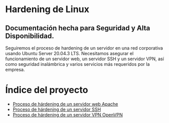 # Hardening de Linux

## Documentación hecha para Seguridad y Alta Disponibilidad.
Seguiremos el proceso de hardening de un servidor en una red corporativa usando Ubuntu Server 20.04.3 LTS. Necesitamos asegurar el funcionamiento de un servidor web, un servidor SSH y un servidor VPN, así como seguridad inalámbrica y varios servicios más requeridos por la empresa.


# Índice del proyecto
+ [Proceso de hárdening de un servidor web Apache](Apache2/Apache2.md)
+ [Proceso de hárdening de un servidor SSH](ssh/ssh.md)
+ [Proceso de hárdening de un servidor VPN OpenVPN](OpenVPN/OpenVPN.md)
